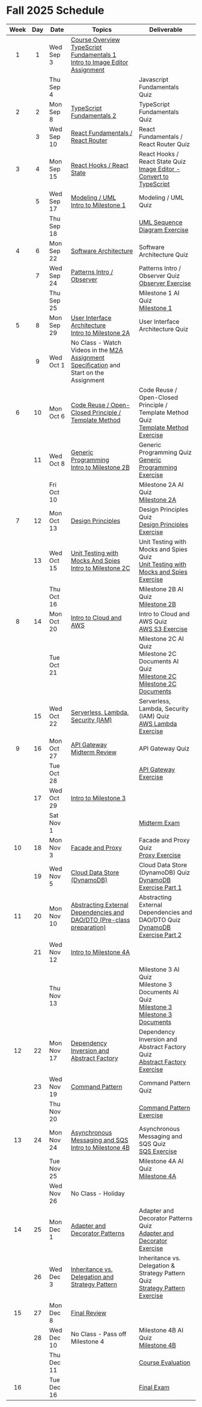 # Fall 2025 Schedule

| Week | Day | Date       | Topics                                                    | Deliverable                              |
| :--: | :-: | ---------- | ----------------------------------------------------------| ---------------------------------------- |
|  1   |  1  | Wed Sep 3  | [Course Overview](../instruction/course-overview/course-overview.md)<br/> [TypeScript Fundamentals 1](../instruction/typescript-fundamentals-1/typescript-fundamentals-1.md)<br /> [Intro to Image Editor Assignment](../instruction/image-editor/image-editor.md) |                                         |
|      |     | Thu Sep 4  | | Javascript Fundamentals Quiz |
|  2   |  2  | Mon Sep 8  | [TypeScript Fundamentals 2](../instruction/typescript-fundamentals-2/typescript-fundamentals-2.md) | TypeScript Fundamentals Quiz |
|      |  3  | Wed Sep 10 | [React Fundamentals / React Router](../instruction/react-fundamentals-router/react-fundamentals-router.md) | React Fundamentals / React Router Quiz |
|  3  |   4  | Mon Sep 15 | [React Hooks / React State](../instruction/react-hooks-state/react-hooks-state.md) | React Hooks / React State Quiz<br/> [Image Editor - Convert to TypeScript](../image-editor/image-editor.md) |
|     |   5  | Wed Sep 17 | [Modeling / UML](../instruction/modeling-uml/modeling-uml.md)<br/> [Intro to Milestone 1](../instruction/tweeter/milestone-1/milestone-1.md) | Modeling / UML Quiz |
|      |     | Thu Sep 18  | | [UML Sequence Diagram Exercise](../instruction/modeling-uml/uml-sequence-diagram-exercise.md) |
|  4  |   6  | Mon Sep 22 | [Software Architecture](../instruction/software-architecture/software-architecture.md) | Software Architecture Quiz |
|      |  7  | Wed Sep 24 |[Patterns Intro / Observer](../instruction/patterns-observer/patterns-observer.md) | Patterns Intro / Observer Quiz<br/> [Observer Exercise](../instruction/patterns-observer/observer-exercise.md) |
|      |     | Thu Sep 25 | | Milestone 1 AI Quiz<br/> [Milestone 1](../tweeter/milestone-1/milestone-1.md) |
|   5  |  8  | Mon Sep 29 | [User Interface Architecture](../instruction/ui-architecture/ui-architecture.md)<br/> [Intro to Milestone 2A](../instruction/tweeter/milestone-2a/milestone-2a.md) | User Interface Architecture Quiz |
|      |  9  | Wed Oct 1 | No Class - Watch Videos in the [M2A Assignment Specification](../tweeter/milestone-2a/milestone-2a.md) and Start on the Assignment | |
|  6   | 10  | Mon Oct 6 | [Code Reuse / Open-Closed Principle / Template Method](../instruction/code-reuse-open-closed-template-method/code-reuse-open-closed-template-method.md) | Code Reuse / Open-Closed Principle / Template Method Quiz<br/> [Template Method Exercise](../instruction/code-reuse-open-closed-template-method/template-method-exercise.md) |
|      | 11  | Wed Oct 8 | [Generic Programming](../instruction/generic-programming/generic-programming.md)<br /> [Intro to Milestone 2B](../instruction/tweeter/milestone-2b/milestone-2b.md) | Generic Programming Quiz<br/> [Generic Programming Exercise](../instruction/generic-programming/generics-exercise.md) |
|      |     | Fri Oct 10 | | Milestone 2A AI Quiz<br/> [Milestone 2A](../tweeter/milestone-2a/milestone-2a.md) |
|  7   | 12  | Mon Oct 13 | [Design Principles](../instruction/design-principles/design-principles.md) | Design Principles Quiz<br/> [Design Principles Exercise](../instruction/design-principles/design-principles-exercise.md) |
|      | 13  | Wed Oct 15 | [Unit Testing with Mocks And Spies](../instruction/unit-testing-mocking/unit-testing-mocking.md)<br/> [Intro to Milestone 2C](../instruction/tweeter/milestone-2c/milestone-2c.md) | Unit Testing with Mocks and Spies Quiz<br/> [Unit Testing with Mocks and Spies Exercise](../instruction/unit-testing-mocking/unit-testing-mocking-exercise.md) |
|      |     | Thu Oct 16 | | Milestone 2B AI Quiz<br/> [Milestone 2B](../tweeter/milestone-2b/milestone-2b.md) |
|  8   | 14  | Mon Oct 20 | [Intro to Cloud and AWS](../instruction/cloud-aws-intro/cloud-aws-intro.md) | Intro to Cloud and AWS Quiz<br/> [AWS S3 Exercise](../instruction/cloud-aws-intro/aws-s3-exercise.md) |
|      |     | Tue Oct 21 | | Milestone 2C AI Quiz<br/> Milestone 2C Documents AI Quiz<br/> [Milestone 2C](../tweeter/milestone-2c/milestone-2c.md)<br/> [Milestone 2C Documents](../tweeter/milestone-2c/milestone-2c-docs.md) |
|      | 15   | Wed Oct 22 | [Serverless, Lambda, Security (IAM)](../instruction/serverless-lambda-iam/serverless-lambda-iam.md) | Serverless, Lambda, Security (IAM) Quiz<br/> [AWS Lambda Exercise](../instruction/serverless-lambda-iam/aws-lambda-exercise.md) |
|  9   | 16  | Mon Oct 27 | [API Gateway](../instruction/api-gateway/api-gateway.md)<br/> [Midterm Review](../instruction/midterm-review/midterm-review.md) | API Gateway Quiz |
|      |     | Tue Oct 28 | | [API Gateway Exercise](../instruction/api-gateway/api-gateway-exercise.md) |
|      | 17  | Wed Oct 29 | [Intro to Milestone 3](../instruction/tweeter/milestone-3/milestone-3.md) | |
|      |     | Sat Nov 1 | | [Midterm Exam](../instruction/midterm-exam/midterm-exam.md) |
|  10  | 18  | Mon Nov 3  | [Facade and Proxy](../instruction/facade-proxy/facade-proxy.md) | Facade and Proxy Quiz<br/> [Proxy Exercise](../instruction/facade-proxy/proxy-exercise.md) |
|      | 19  | Wed Nov 5  | [Cloud Data Store (DynamoDB)](../instruction/cloud-datastore-dynamodb/cloud-datastore-dynamodb.md) | Cloud Data Store (DynamoDB) Quiz<br/> [DynamoDB Exercise Part 1](../instruction/cloud-datastore-dynamodb/dynamodb-exercise-1.md) |
|  11  | 20  | Mon Nov 10 | [Abstracting External Dependencies and DAO/DTO (Pre-class preparation)](../instruction/abstracting-dependencies-dao/abstracting-dependencies-dao.md) | Abstracting External Dependencies and DAO/DTO Quiz<br/> [DynamoDB Exercise Part 2](../instruction/abstracting-dependencies-dao/dynamodb-exercise-2.md) |
|      | 21  | Wed Nov 12 | [Intro to Milestone 4A](../instruction/tweeter/milestone-4a/milestone-4a.md) | |
|      |     | Thu Nov 13 | | Milestone 3 AI Quiz<br/> Milestone 3 Documents AI Quiz<br/> [Milestone 3](../tweeter/milestone-3/milestone-3.md)<br/> [Milestone 3 Documents](../tweeter/milestone-3/milestone-3-docs.md) |
|  12  | 22  | Mon Nov 17 | [Dependency Inversion and Abstract Factory](../instruction/dependency-inversion-abstract-factory/dependency-inversion-abstract-factory.md) | Dependency Inversion and Abstract Factory Quiz<br/> [Abstract Factory Exercise](../instruction/dependency-inversion-abstract-factory/abstract-factory-exercise.md)  |
|      | 23  | Wed Nov 19 | [Command Pattern](../instruction/command/command.md) | Command Pattern Quiz |
|      |     | Thu Nov 20 | | [Command Pattern Exercise](../instruction/command/command-exercise.md) |
|  13  | 24  | Mon Nov 24 | [Asynchronous Messaging and SQS](../instruction/async-messaging-sqs/async-messaging-sqs.md)<br/> [Intro to Milestone 4B](../instruction/tweeter/milestone-4b/milestone-4b.md) | Asynchronous Messaging and SQS Quiz<br/> [SQS Exercise](../instruction/async-messaging-sqs/sqs-exercise.md) |
|      |     | Tue Nov 25 | | Milestone 4A AI Quiz<br/> [Milestone 4A](../tweeter/milestone-4a/milestone-4a.md) |
|      |     | Wed Nov 26 | No Class - Holiday | |
|  14  | 25  | Mon Dec 1  | [Adapter and Decorator Patterns](../instruction/adapter-decorator/adapter-decorator.md) | Adapter and Decorator Patterns Quiz<br/> [Adapter and Decorator Exercise](../instruction/adapter-decorator/adapter-decorator-exercise.md) |
|      | 26  | Wed Dec 3  | [Inheritance vs. Delegation and Strategy Pattern](../instruction/inheritance-vs-delegation-strategy/inheritance-vs-delegation-strategy.md) | Inheritance vs. Delegation & Strategy Pattern  Quiz<br/> [Strategy Pattern Exercise](../instruction/inheritance-vs-delegation-strategy/strategy-exercise.md) |
|  15  | 27  | Mon Dec 8  | [Final Review](../instruction/final-review/final-review.md)  | |
|      | 28  | Wed Dec 10 | No Class - Pass off Milestone 4 | Milestone 4B AI Quiz<br/> [Milestone 4B](../tweeter/milestone-4b/milestone-4b.md) |
|      |     | Thu Dec 11 | | [Course Evaluation](../instruction/course-evaluation/course-evaluation.md) |
|  16  |     | Tue Dec 16  | | [Final Exam](../instruction/final-exam/final-exam.md) |
